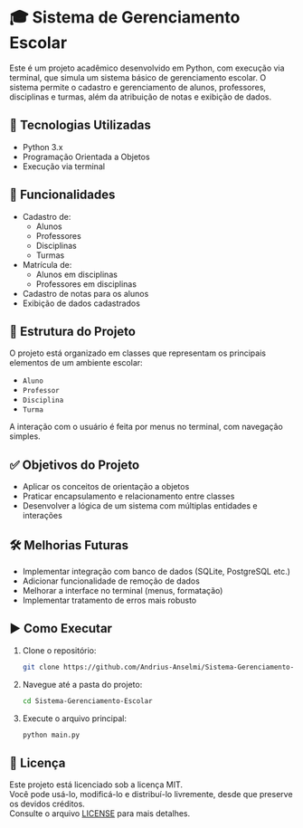 
# 🎓 Sistema de Gerenciamento Escolar

Este é um projeto acadêmico desenvolvido em Python, com execução via terminal, que simula um sistema básico de gerenciamento escolar. O sistema permite o cadastro e gerenciamento de alunos, professores, disciplinas e turmas, além da atribuição de notas e exibição de dados.

## 🐍 Tecnologias Utilizadas

- Python 3.x
- Programação Orientada a Objetos
- Execução via terminal

## 🧠 Funcionalidades

- Cadastro de:
  - Alunos
  - Professores
  - Disciplinas
  - Turmas
- Matrícula de:
  - Alunos em disciplinas
  - Professores em disciplinas
- Cadastro de notas para os alunos
- Exibição de dados cadastrados

## 📁 Estrutura do Projeto

O projeto está organizado em classes que representam os principais elementos de um ambiente escolar:

- `Aluno`
- `Professor`
- `Disciplina`
- `Turma`

A interação com o usuário é feita por menus no terminal, com navegação simples.

## ✅ Objetivos do Projeto

- Aplicar os conceitos de orientação a objetos
- Praticar encapsulamento e relacionamento entre classes
- Desenvolver a lógica de um sistema com múltiplas entidades e interações

## 🛠 Melhorias Futuras

- Implementar integração com banco de dados (SQLite, PostgreSQL etc.)
- Adicionar funcionalidade de remoção de dados
- Melhorar a interface no terminal (menus, formatação)
- Implementar tratamento de erros mais robusto

## ▶️ Como Executar

1. Clone o repositório:
   ```bash
   git clone https://github.com/Andrius-Anselmi/Sistema-Gerenciamento-Escolar.git
   ```

2. Navegue até a pasta do projeto:
   ```bash
   cd Sistema-Gerenciamento-Escolar
   ```

3. Execute o arquivo principal:
   ```bash
   python main.py
   ```


## 📄 Licença

Este projeto está licenciado sob a licença MIT.  
Você pode usá-lo, modificá-lo e distribuí-lo livremente, desde que preserve os devidos créditos.  
Consulte o arquivo [LICENSE](LICENSE) para mais detalhes.
